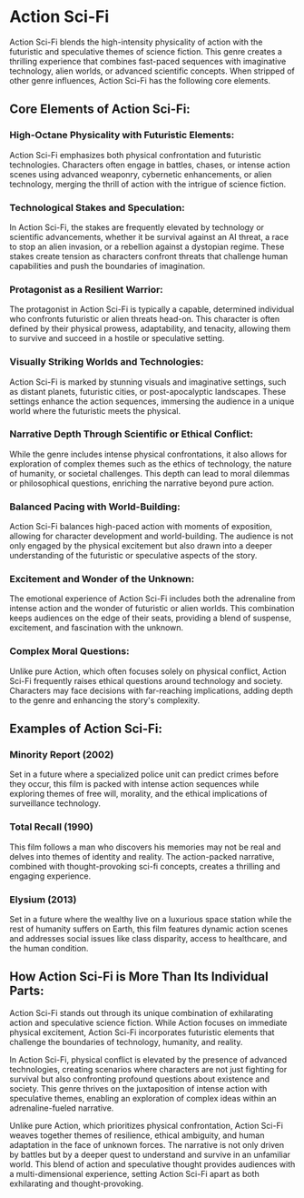 # Action Sci-Fi
Action Sci-Fi blends the high-intensity physicality of action with the futuristic and speculative themes of science fiction. This genre creates a thrilling experience that combines fast-paced sequences with imaginative technology, alien worlds, or advanced scientific concepts. When stripped of other genre influences, Action Sci-Fi has the following core elements.

## Core Elements of Action Sci-Fi:

### High-Octane Physicality with Futuristic Elements:
Action Sci-Fi emphasizes both physical confrontation and futuristic technologies. Characters often engage in battles, chases, or intense action scenes using advanced weaponry, cybernetic enhancements, or alien technology, merging the thrill of action with the intrigue of science fiction.

### Technological Stakes and Speculation:
In Action Sci-Fi, the stakes are frequently elevated by technology or scientific advancements, whether it be survival against an AI threat, a race to stop an alien invasion, or a rebellion against a dystopian regime. These stakes create tension as characters confront threats that challenge human capabilities and push the boundaries of imagination.

### Protagonist as a Resilient Warrior:
The protagonist in Action Sci-Fi is typically a capable, determined individual who confronts futuristic or alien threats head-on. This character is often defined by their physical prowess, adaptability, and tenacity, allowing them to survive and succeed in a hostile or speculative setting.

### Visually Striking Worlds and Technologies:
Action Sci-Fi is marked by stunning visuals and imaginative settings, such as distant planets, futuristic cities, or post-apocalyptic landscapes. These settings enhance the action sequences, immersing the audience in a unique world where the futuristic meets the physical.

### Narrative Depth Through Scientific or Ethical Conflict:
While the genre includes intense physical confrontations, it also allows for exploration of complex themes such as the ethics of technology, the nature of humanity, or societal challenges. This depth can lead to moral dilemmas or philosophical questions, enriching the narrative beyond pure action.

### Balanced Pacing with World-Building:
Action Sci-Fi balances high-paced action with moments of exposition, allowing for character development and world-building. The audience is not only engaged by the physical excitement but also drawn into a deeper understanding of the futuristic or speculative aspects of the story.

### Excitement and Wonder of the Unknown:
The emotional experience of Action Sci-Fi includes both the adrenaline from intense action and the wonder of futuristic or alien worlds. This combination keeps audiences on the edge of their seats, providing a blend of suspense, excitement, and fascination with the unknown.

### Complex Moral Questions:
Unlike pure Action, which often focuses solely on physical conflict, Action Sci-Fi frequently raises ethical questions around technology and society. Characters may face decisions with far-reaching implications, adding depth to the genre and enhancing the story's complexity.

## Examples of Action Sci-Fi:

### Minority Report (2002)
Set in a future where a specialized police unit can predict crimes before they occur, this film is packed with intense action sequences while exploring themes of free will, morality, and the ethical implications of surveillance technology.

### Total Recall (1990)
This film follows a man who discovers his memories may not be real and delves into themes of identity and reality. The action-packed narrative, combined with thought-provoking sci-fi concepts, creates a thrilling and engaging experience.

### Elysium (2013)
Set in a future where the wealthy live on a luxurious space station while the rest of humanity suffers on Earth, this film features dynamic action scenes and addresses social issues like class disparity, access to healthcare, and the human condition.

## How Action Sci-Fi is More Than Its Individual Parts:
Action Sci-Fi stands out through its unique combination of exhilarating action and speculative science fiction. While Action focuses on immediate physical excitement, Action Sci-Fi incorporates futuristic elements that challenge the boundaries of technology, humanity, and reality.

In Action Sci-Fi, physical conflict is elevated by the presence of advanced technologies, creating scenarios where characters are not just fighting for survival but also confronting profound questions about existence and society. This genre thrives on the juxtaposition of intense action with speculative themes, enabling an exploration of complex ideas within an adrenaline-fueled narrative.

Unlike pure Action, which prioritizes physical confrontation, Action Sci-Fi weaves together themes of resilience, ethical ambiguity, and human adaptation in the face of unknown forces. The narrative is not only driven by battles but by a deeper quest to understand and survive in an unfamiliar world. This blend of action and speculative thought provides audiences with a multi-dimensional experience, setting Action Sci-Fi apart as both exhilarating and thought-provoking.
